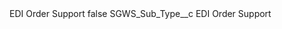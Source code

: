 <?xml version="1.0" encoding="UTF-8"?>
<CustomMetadata xmlns="http://soap.sforce.com/2006/04/metadata" xmlns:xsi="http://www.w3.org/2001/XMLSchema-instance" xmlns:xsd="http://www.w3.org/2001/XMLSchema">
    <label>EDI Order Support</label>
    <protected>false</protected>
    <values>
        <field>SGWS_Sub_Type__c</field>
        <value xsi:type="xsd:string">EDI Order Support</value>
    </values>
</CustomMetadata>
